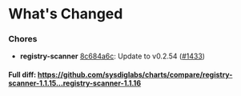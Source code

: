 # What's Changed

### Chores
- **registry-scanner** [8c684a6c](https://github.com/sysdiglabs/charts/commit/8c684a6ce2188f73bc99b70c583961f5b4936b39): Update to v0.2.54 ([#1433](https://github.com/sysdiglabs/charts/issues/1433))
#### Full diff: https://github.com/sysdiglabs/charts/compare/registry-scanner-1.1.15...registry-scanner-1.1.16
